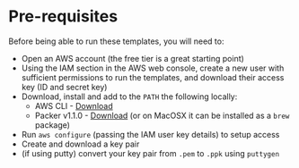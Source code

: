 # Pre-requisites

Before being able to run these templates, you will need to:

* Open an AWS account (the free tier is a great starting point)
* Using the IAM section in the AWS web console, create a new user with sufficient permissions to run the templates, and download their access key (ID and secret key)
* Download, install and add to the `PATH` the following locally:
    * AWS CLI - [Download](http://docs.aws.amazon.com/cli/latest/userguide/installing.html#install-msi-on-windows)
    * Packer v1.1.0 - [Download](https://www.packer.io/downloads.html) (or on MacOSX it can be installed as a `brew` package)
* Run `aws configure` (passing the IAM user key details) to setup access
* Create and download a key pair
* (if using putty) convert your key pair from `.pem` to `.ppk` using `puttygen`